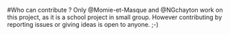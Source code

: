 #Who can contribute ?
Only @Momie-et-Masque and @NGchayton work on this project, as it is a school project in small group.
However contributing by reporting issues or giving ideas is open to anyone.
;-)